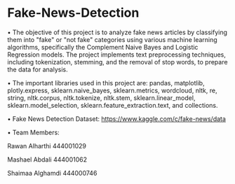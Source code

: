 # Fake-News-Detection

• The objective of this project is to analyze fake news articles by classifying them into "fake" or "not fake" categories using various machine learning algorithms, specifically the Complement Naive Bayes and Logistic Regression models. The project implements text preprocessing techniques, including tokenization, stemming, and the removal of stop words, to prepare the data for analysis.

• The important libraries used in this project are: pandas, matplotlib, plotly.express, sklearn.naive_bayes, sklearn.metrics, wordcloud, nltk, re, string, nltk.corpus, nltk.tokenize, nltk.stem, sklearn.linear_model, sklearn.model_selection, sklearn.feature_extraction.text, and collections.

• Fake News Detection Dataset: https://www.kaggle.com/c/fake-news/data

• Team Members:

Rawan Alharthi 444001029

Mashael Abdali 444001062

Shaimaa Alghamdi 444000746
